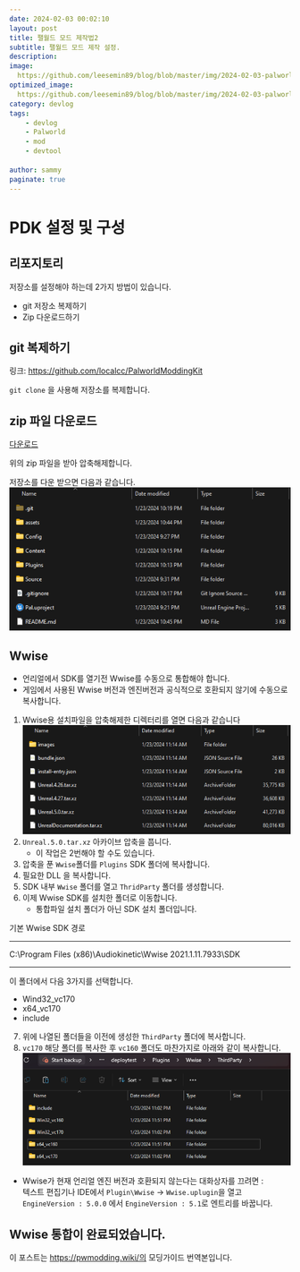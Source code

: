 ```yaml
---
date: 2024-02-03 00:02:10
layout: post
title: 팰월드 모드 제작법2
subtitle: 팰월드 모드 제작 설정.
description: 
image: 
  https://github.com/leesemin89/blog/blob/master/img/2024-02-03-palworld/title.jpg?raw=true
optimized_image:    
  https://github.com/leesemin89/blog/blob/master/img/2024-02-03-palworld/p_title.jpg?raw=true
category: devlog
tags:
    - devlog
    - Palworld
    - mod
    - devtool
  
author: sammy
paginate: true
---
```


# PDK 설정 및 구성

## 리포지토리 

저장소를 설정해야 하는데 2가지 방법이 있습니다.
* git 저장소 복제하기
* Zip 다운로드하기

## git 복제하기

링크: https://github.com/localcc/PalworldModdingKit 

`git clone` 을 사용해 저장소를 복제합니다.

## zip 파일 다운로드

[다운로드](https://github.com/localcc/PalworldModdingKit/archive/HEAD.zip)

위의 zip 파일을 받아 압축해제합니다.

저장소를 다운 받으면 다음과 같습니다.
![파일](https://github.com/leesemin89/blog/blob/master/img/2024-02-03-palworld/main2/1.png?raw=true)

## Wwise
* 언리얼에서 SDK를 열기전 Wwise를 수동으로 통합해야 합니다. 
* 게임에서 사용된 Wwise 버전과 엔진버전과 공식적으로 호환되지 않기에 수동으로 복사합니다.

1. Wwise용 설치파일을 압축해제한 디렉터리를 열면 다음과 같습니다
![wwise](https://github.com/leesemin89/blog/blob/master/img/2024-02-03-palworld/main2/2.png?raw=true)
2. `Unreal.5.0.tar.xz` 아카이브 압축을 풉니다.
    * 이 작업은 2번해야 할 수도 있습니다.
3. 압축을 푼 `Wwise`폴더를 `Plugins` SDK 폴더에 복사합니다.
4. 필요한 DLL 을 복사합니다.
5. SDK 내부 `Wwise` 폴더를 열고 `ThridParty` 폴더를 생성합니다.
6. 이제 Wwise SDK를 설치한 폴더로 이동합니다.
   * 통합파일 설치 폴더가 아닌 SDK 설치 폴더입니다.

기본 Wwise SDK 경로
*****
C:\Program Files (x86)\Audiokinetic\Wwise 2021.1.11.7933\SDK
*****

이 폴더에서 다음 3가지를 선택합니다.  
   * Wind32_vc170  
   * x64_vc170  
   * include  
7. 위에 나열된 폴더들을 이전에 생성한 `ThirdParty` 폴더에 복사합니다.  
8. `vc170` 해당 폴더를 복사한 후 `vc160` 폴더도 마찬가지로 아래와 같이 복사합니다.   
   ![복사](https://github.com/leesemin89/blog/blob/master/img/2024-02-03-palworld/main2/3.png?raw=true)
* Wwise가 현재 언리얼 엔진 버전과 호환되지 않는다는 대화상자를 끄려면 :  
  텍스트 편집기나 IDE에서 `Plugin\Wwise` ->  `Wwise.uplugin`을 열고  
  `EngineVersion : 5.0.0` 에서 `EngineVersion : 5.1`로 엔트리를 바꿉니다. 

Wwise 통합이 완료되었습니다.
---
이 포스트는 https://pwmodding.wiki/의 모딩가이드 번역본입니다.